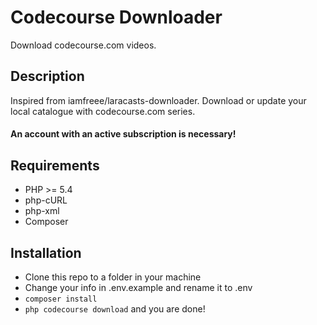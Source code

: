 # Codecourse Downloader
Download codecourse.com videos.

## Description
Inspired from iamfreee/laracasts-downloader. Download or update your local catalogue with codecourse.com series.

#### An account with an active subscription is necessary!

## Requirements
- PHP >= 5.4
- php-cURL
- php-xml
- Composer

## Installation
- Clone this repo to a folder in your machine
- Change your info in .env.example and rename it to .env
- `composer install`
- `php codecourse download` and you are done!
